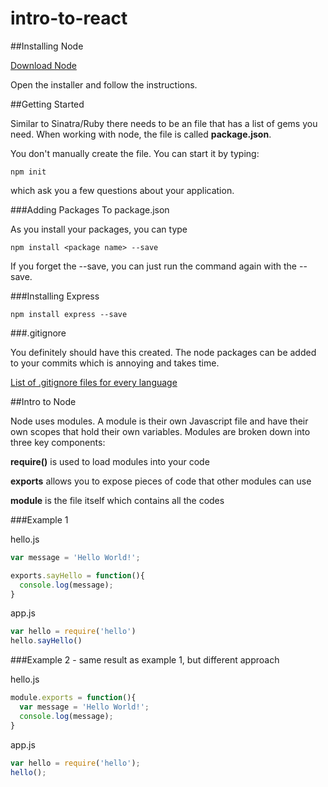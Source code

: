# intro-to-react

##Installing Node

[Download Node](https://nodejs.org/en/)

Open the installer and follow the instructions.

##Getting Started

Similar to Sinatra/Ruby there needs to be an file that has a list of gems you need. When working with node, the file is called **package.json**.

You don't manually create the file. You can start it by typing:

```
npm init
```

which ask you a few questions about your application.

###Adding Packages To package.json

As you install your packages, you can type

```
npm install <package name> --save
```

If you forget the --save, you can just run the command again with the --save.

###Installing Express

```
npm install express --save
```

###.gitignore

You definitely should have this created.
The node packages can be added to your commits which is annoying and takes time.

[List of .gitignore files for every language](https://github.com/github/gitignore)

##Intro to Node

Node uses modules. A module is their own Javascript file and have their own scopes that hold their own variables.
Modules are broken down into three key components:

**require()** is used to load modules into your code

**exports** allows you to expose pieces of code that other modules can use

**module** is the file itself which contains all the codes

###Example 1

hello.js
```javascript
var message = 'Hello World!';

exports.sayHello = function(){
  console.log(message);
}
```

app.js
```javascript
var hello = require('hello')
hello.sayHello()
```

###Example 2 - same result as example 1, but different approach

hello.js
```javascript
module.exports = function(){
  var message = 'Hello World!';
  console.log(message);
}
```

app.js
```javascript
var hello = require('hello');
hello();
```